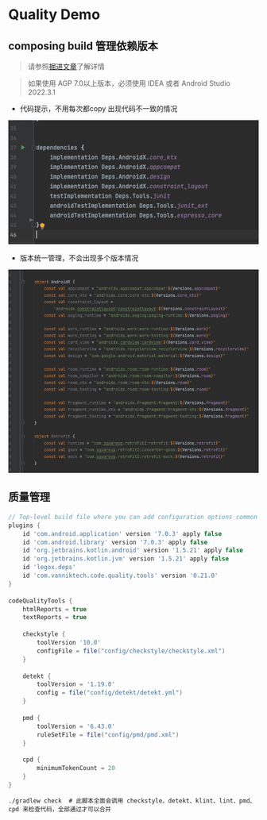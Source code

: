 # Quality Demo



## composing build 管理依赖版本

>  请参照[掘进文章](https://juejin.cn/post/6844904176250519565)了解详情

> 如果使用 AGP 7.0以上版本，必须使用 IDEA 或者 Android Studio 2022.3.1



- 代码提示，不用每次都copy 出现代码不一致的情况

![](./images/1.png)

- 版本统一管理，不会出现多个版本情况

![](./images/2.png)

## 质量管理

 

```groovy
// Top-level build file where you can add configuration options common to all sub-projects/modules.
plugins {
    id 'com.android.application' version '7.0.3' apply false
    id 'com.android.library' version '7.0.3' apply false
    id 'org.jetbrains.kotlin.android' version '1.5.21' apply false
    id 'org.jetbrains.kotlin.jvm' version '1.5.21' apply false
    id 'legox.deps'
    id 'com.vanniktech.code.quality.tools' version '0.21.0'
}

codeQualityTools {
    htmlReports = true
    textReports = true

    checkstyle {
        toolVersion '10.0'
        configFile = file("config/checkstyle/checkstyle.xml")
    }

    detekt {
        toolVersion = '1.19.0'
        config = file("config/detekt/detekt.yml")
    }

    pmd {
        toolVersion = '6.43.0'
        ruleSetFile = file("config/pmd/pmd.xml")
    }

    cpd {
        minimumTokenCount = 20
    }
}

```



```shell
./gradlew check  # 此脚本全面会调用 checkstyle、detekt、klint、lint、pmd、cpd 来检查代码，全部通过才可以合并
```
